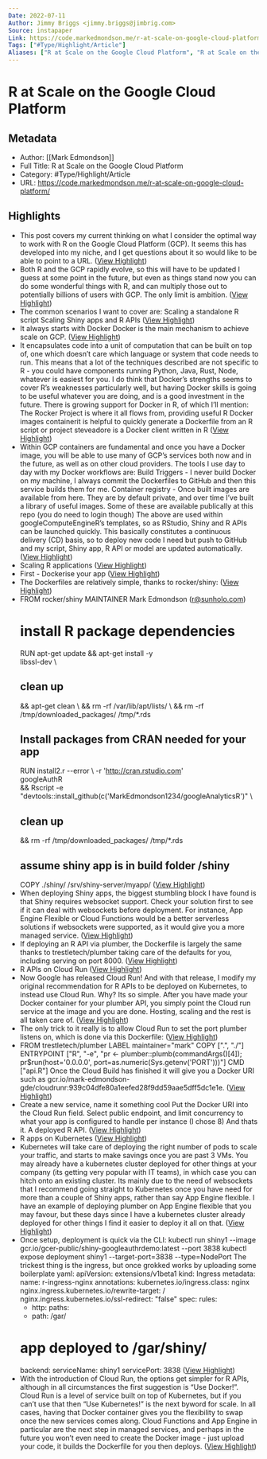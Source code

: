 ```yaml
---
Date: 2022-07-11
Author: Jimmy Briggs <jimmy.briggs@jimbrig.com>
Source: instapaper
Link: https://code.markedmondson.me/r-at-scale-on-google-cloud-platform/
Tags: ["#Type/Highlight/Article"]
Aliases: ["R at Scale on the Google Cloud Platform", "R at Scale on the Google Cloud Platform"]
---
```

# R at Scale on the Google Cloud Platform

## Metadata
- Author: [[Mark Edmondson]]
- Full Title: R at Scale on the Google Cloud Platform
- Category: #Type/Highlight/Article
- URL: https://code.markedmondson.me/r-at-scale-on-google-cloud-platform/

## Highlights
- This post covers my current thinking on what I consider the optimal way to work with R on the Google Cloud Platform (GCP). It seems this has developed into my niche, and I get questions about it so would like to be able to point to a URL. ([View Highlight](https://instapaper.com/read/1362616169/14671724))
- Both R and the GCP rapidly evolve, so this will have to be updated I guess at some point in the future, but even as things stand now you can do some wonderful things with R, and can multiply those out to potentially billions of users with GCP. The only limit is ambition. ([View Highlight](https://instapaper.com/read/1362616169/14671725))
- The common scenarios I want to cover are:
  Scaling a standalone R script
  Scaling Shiny apps and R APIs ([View Highlight](https://instapaper.com/read/1362616169/14671726))
- It always starts with Docker
  Docker is the main mechanism to achieve scale on GCP. ([View Highlight](https://instapaper.com/read/1362616169/14671727))
- It encapsulates code into a unit of computation that can be built on top of, one which doesn’t care which language or system that code needs to run.
  This means that a lot of the techniques described are not specific to R - you could have components running Python, Java, Rust, Node, whatever is easiest for you. I do think that Docker’s strengths seems to cover R’s weaknesses particularly well, but having Docker skills is going to be useful whatever you are doing, and is a good investment in the future.
  There is growing support for Docker in R, of which I’ll mention:
  The Rocker Project is where it all flows from, providing useful R Docker images
  containerit is helpful to quickly generate a Dockerfile from an R script or project
  steveadore is a Docker client written in R ([View Highlight](https://instapaper.com/read/1362616169/14671728))
- Within GCP containers are fundamental and once you have a Docker image, you will be able to use many of GCP’s services both now and in the future, as well as on other cloud providers. The tools I use day to day with my Docker workflows are:
  Build Triggers - I never build Docker on my machine, I always commit the Dockerfiles to GitHub and then this service builds them for me.
  Container registry - Once built images are available from here. They are by default private, and over time I’ve built a library of useful images. Some of these are available publically at this repo (you do need to login though)
  The above are used within googleComputeEngineR’s templates, so as RStudio, Shiny and R APIs can be launched quickly.
  This basically constitutes a continuous delivery (CD) basis, so to deploy new code I need but push to GitHub and my script, Shiny app, R API or model are updated automatically. ([View Highlight](https://instapaper.com/read/1362616169/14671730))
- Scaling R applications ([View Highlight](https://instapaper.com/read/1362616169/14671732))
- First - Dockerise your app ([View Highlight](https://instapaper.com/read/1362616169/14671733))
- The Dockerfiles are relatively simple, thanks to rocker/shiny: ([View Highlight](https://instapaper.com/read/1362616169/14671734))
- FROM rocker/shiny
  MAINTAINER Mark Edmondson (r@sunholo.com)
  # install R package dependencies
  RUN apt-get update && apt-get install -y \
  libssl-dev \
  ## clean up
  && apt-get clean \ 
  && rm -rf /var/lib/apt/lists/ \ 
  && rm -rf /tmp/downloaded_packages/ /tmp/*.rds
  ## Install packages from CRAN needed for your app
  RUN install2.r --error \ 
  -r 'http://cran.rstudio.com' \
  googleAuthR \
  && Rscript -e "devtools::install_github(c('MarkEdmondson1234/googleAnalyticsR')" \
  ## clean up
  && rm -rf /tmp/downloaded_packages/ /tmp/*.rds
  ## assume shiny app is in build folder /shiny
  COPY ./shiny/ /srv/shiny-server/myapp/ ([View Highlight](https://instapaper.com/read/1362616169/14671737))
- When deploying Shiny apps, the biggest stumbling block I have found is that Shiny requires websocket support. Check your solution first to see if it can deal with websockets before deployment. For instance, App Engine Flexible or Cloud Functions would be a better serverless solutions if websockets were supported, as it would give you a more managed service. ([View Highlight](https://instapaper.com/read/1362616169/14671738))
- If deploying an R API via plumber, the Dockerfile is largely the same thanks to trestletech/plumber taking care of the defaults for you, including serving on port 8000. ([View Highlight](https://instapaper.com/read/1362616169/14671741))
- R APIs on Cloud Run ([View Highlight](https://instapaper.com/read/1362616169/14671742))
- Now Google has released Cloud Run! And with that release, I modify my original recommendation for R APIs to be deployed on Kubernetes, to instead use Cloud Run.
  Why? Its so simple. After you have made your Docker container for your plumber API, you simply point the Cloud run service at the image and you are done. Hosting, scaling and the rest is all taken care of. ([View Highlight](https://instapaper.com/read/1362616169/14671745))
- The only trick to it really is to allow Cloud Run to set the port plumber listens on, which is done via this Dockerfile: ([View Highlight](https://instapaper.com/read/1362616169/14671746))
- FROM trestletech/plumber
  LABEL maintainer="mark"
  COPY [".", "./"]
  ENTRYPOINT ["R", "-e", "pr <- plumber::plumb(commandArgs()[4]); pr$run(host='0.0.0.0', port=as.numeric(Sys.getenv('PORT')))"]
  CMD ["api.R"]
  Once the Cloud Build has finished it will give you a Docker URI such as gcr.io/mark-edmondson-gde/cloudrunr:939c04dfe80a1eefed28f9dd59aae5dff5dc1e1e. ([View Highlight](https://instapaper.com/read/1362616169/14671747))
- Create a new service, name it something cool
  Put the Docker URI into the Cloud Run field.
  Select public endpoint, and limit concurrency to what your app is configured to handle per instance (I chose 8)
  And thats it. A deployed R API. ([View Highlight](https://instapaper.com/read/1362616169/14671749))
- R apps on Kubernetes ([View Highlight](https://instapaper.com/read/1362616169/14671752))
- Kubernetes will take care of deploying the right number of pods to scale your traffic, and starts to make savings once you are past 3 VMs. You may already have a kubernetes cluster deployed for other things at your company (its getting very popular with IT teams), in which case you can hitch onto an existing cluster.
  Its mainly due to the need of websockets that I recommend going straight to Kubernetes once you have need for more than a couple of Shiny apps, rather than say App Engine flexible. I have an example of deploying plumber on App Engine flexible that you may favour, but these days since I have a kubernetes cluster already deployed for other things I find it easier to deploy it all on that. ([View Highlight](https://instapaper.com/read/1362616169/14671753))
- Once setup, deployment is quick via the CLI:
  kubectl run shiny1 --image gcr.io/gcer-public/shiny-googleauthrdemo:latest --port 3838
  kubectl expose deployment shiny1 --target-port=3838 --type=NodePort
  The trickest thing is the ingress, but once grokked works by uploading some boilerplate yaml:
  apiVersion: extensions/v1beta1
  kind: Ingress
  metadata:
  name: r-ingress-nginx
  annotations:
  kubernetes.io/ingress.class: nginx
  nginx.ingress.kubernetes.io/rewrite-target: / 
  nginx.ingress.kubernetes.io/ssl-redirect: "false"
  spec:
  rules:
  - http:
  paths:
  - path: /gar/
  # app deployed to /gar/shiny/
  backend:
  serviceName: shiny1
  servicePort: 3838 ([View Highlight](https://instapaper.com/read/1362616169/14671755))
- With the introduction of Cloud Run, the options get simpler for R APIs, although in all circumstances the first suggestion is “Use Docker!”. Cloud Run is a level of service built on top of Kubernetes, but if you can’t use that then “Use Kubernetes!” is the next byword for scale.
  In all cases, having that Docker container gives you the flexibility to swap once the new services comes along. Cloud Functions and App Engine in particular are the next step in managed services, and perhaps in the future you won’t even need to create the Docker image - just upload your code, it builds the Dockerfile for you then deploys. ([View Highlight](https://instapaper.com/read/1362616169/14671758))
